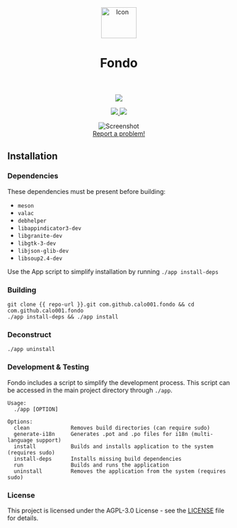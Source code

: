 <div align="center">
  <span align="center"> <img width="80" height="70" class="center" src="https://raw.githubusercontent.com/calo001/fondo/develop/data/images/com.github.calo001.fondo.png" alt="Icon"></span>
  <h1 align="center">Fondo</h1>
  <h3 align="center"></h3>
</div>

<br/>

<p align="center">
    <a href="https://appcenter.elementary.io/com.github.calo001.fondo">
        <img src="https://appcenter.elementary.io/badge.svg">
    </a>
</p>

<p align="center">
  <a href="https://github.com/calo001/fondo/blob/master/LICENSE">
    <img src="https://img.shields.io/badge/License-AGPL-3.0-blue.svg">
  </a>
  <a href="https://github.com/calo001/fondo/releases">
    <img src="https://img.shields.io/badge/Release-v%201.0.0-orange.svg">
  </a>
</p>

<p align="center">
    <img  src="https://raw.githubusercontent.com/calo001/fondo/develop/data/images/screenshot_1.png" alt="Screenshot"> <br>
  <a href="https://github.com/calo001/fondo/issues/new"> Report a problem! </a>
</p>

## Installation

### Dependencies
These dependencies must be present before building:
 - `meson`
 - `valac`
 - `debhelper`
 - `libappindicator3-dev`
 - `libgranite-dev`
 - `libgtk-3-dev`
 - `libjson-glib-dev`
 - `libsoup2.4-dev`


Use the App script to simplify installation by running `./app install-deps`
 
 ### Building

```
git clone {{ repo-url }}.git com.github.calo001.fondo && cd com.github.calo001.fondo
./app install-deps && ./app install
```

### Deconstruct

```
./app uninstall
```

### Development & Testing

Fondo includes a script to simplify the development process. This script can be accessed in the main project directory through `./app`.

```
Usage:
  ./app [OPTION]

Options:
  clean             Removes build directories (can require sudo)
  generate-i18n     Generates .pot and .po files for i18n (multi-language support)
  install           Builds and installs application to the system (requires sudo)
  install-deps      Installs missing build dependencies
  run               Builds and runs the application
  uninstall         Removes the application from the system (requires sudo)
```


### License

This project is licensed under the AGPL-3.0 License - see the [LICENSE](LICENSE.md) file for details.
